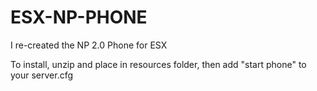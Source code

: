 # ESX-NP-PHONE

I re-created the NP 2.0 Phone for ESX

To install, unzip and place in resources folder, then add "start phone" to your server.cfg

